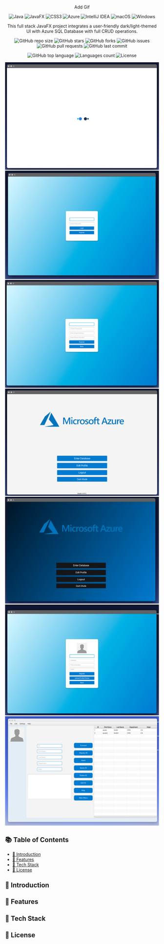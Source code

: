<p align="center">
  Add Gif
</p>

<div align="center">

![Java](https://img.shields.io/badge/java-%23ED8B00.svg?style=for-the-badge&logo=openjdk&logoColor=white)
![JavaFX](https://img.shields.io/badge/javafx-%23FF0000.svg?style=for-the-badge&logo=javafx&logoColor=white)
![CSS3](https://img.shields.io/badge/css3-%231572B6.svg?style=for-the-badge&logo=css3&logoColor=white)
![Azure](https://img.shields.io/badge/azure-%230072C6.svg?style=for-the-badge&logo=microsoftazure&logoColor=white)
![IntelliJ IDEA](https://img.shields.io/badge/IntelliJIDEA-000000.svg?style=for-the-badge&logo=intellij-idea&logoColor=white)
![macOS](https://img.shields.io/badge/mac%20os-000000?style=for-the-badge&logo=macos&logoColor=F0F0F0)
![Windows](https://img.shields.io/badge/Windows-0078D6?style=for-the-badge&logo=windows&logoColor=white)

</div>


<p align="center">
  This full stack JavaFX project integrates a user-friendly dark/light-themed UI with Azure SQL Database with full CRUD operations.
</p>

<div align="center">

![GitHub repo size](https://img.shields.io/github/repo-size/d-jason32/Database-JavaFX)
![GitHub stars](https://img.shields.io/github/stars/d-jason32/Database-JavaFX)
![GitHub forks](https://img.shields.io/github/forks/d-jason32/Database-JavaFX)
![GitHub issues](https://img.shields.io/github/issues/d-jason32/Database-JavaFX)
![GitHub pull requests](https://img.shields.io/github/issues-pr/d-jason32/Database-JavaFX)
![GitHub last commit](https://img.shields.io/github/last-commit/d-jason32/Database-JavaFX)

![GitHub top language](https://img.shields.io/github/languages/top/d-jason32/Database-JavaFX)
![Languages count](https://img.shields.io/github/languages/count/d-jason32/Database-JavaFX)
![License](https://img.shields.io/github/license/d-jason32/Database-JavaFX)
</div>

![App Screenshot](assets/img.png)
![App Screenshot](assets/img_1.png)
![App Screenshot](assets/img_2.png)
![App Screenshot](assets/img_3.png)
![App Screenshot](assets/img_4.png)
![App Screenshot](assets/img_6.png)
![App Screenshot](assets/img11.png)


## 📚 Table of Contents
- [💬 Introduction](#-introduction)
- [🚀 Features](#-features)
- [🧰 Tech Stack](#-tech-stack)
- [📝 License](#-license)

## 💬 Introduction

## 🚀 Features

## 🧰 Tech Stack

## 📝 License